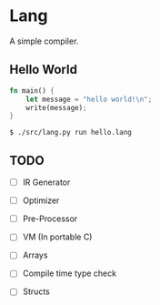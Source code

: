 # Lang

A simple compiler.

## Hello World
```rust
fn main() {
	let message = "hello world!\n";
	write(message);
}
```

```
$ ./src/lang.py run hello.lang
```

## TODO
- [ ] IR Generator
- [ ] Optimizer
- [ ] Pre-Processor
- [ ] VM (In portable C)
- [ ] Arrays
- [ ] Compile time type check
- [ ] Structs

